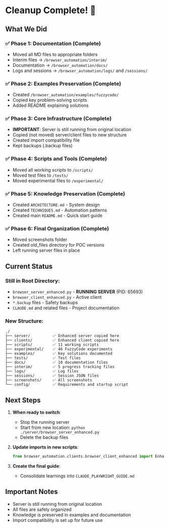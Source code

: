 # Cleanup Complete! 🎉

## What We Did

### ✅ Phase 1: Documentation (Complete)
- Moved all MD files to appropriate folders
- Interim files → `/browser_automation/interim/`
- Documentation → `/browser_automation/docs/`
- Logs and sessions → `/browser_automation/logs/` and `/sessions/`

### ✅ Phase 2: Examples Preservation (Complete)
- Created `/browser_automation/examples/fuzzycode/`
- Copied key problem-solving scripts
- Added README explaining solutions

### ✅ Phase 3: Core Infrastructure (Complete)
- **IMPORTANT**: Server is still running from original location
- Copied (not moved) server/client files to new structure
- Created import compatibility file
- Kept backups (.backup files)

### ✅ Phase 4: Scripts and Tools (Complete)
- Moved all working scripts to `/scripts/`
- Moved test files to `/tests/`
- Moved experimental files to `/experimental/`

### ✅ Phase 5: Knowledge Preservation (Complete)
- Created `ARCHITECTURE.md` - System design
- Created `TECHNIQUES.md` - Automation patterns
- Created main `README.md` - Quick start guide

### ✅ Phase 6: Final Organization (Complete)
- Moved screenshots folder
- Created old_files directory for POC versions
- Left running server files in place

## Current Status

### Still in Root Directory:
- `browser_server_enhanced.py` - **RUNNING SERVER** (PID: 65693)
- `browser_client_enhanced.py` - Active client
- `*.backup` files - Safety backups
- `CLAUDE.md` and related files - Project documentation

### New Structure:
```
./
├── server/          ✅ Enhanced server copied here
├── clients/         ✅ Enhanced client copied here
├── scripts/         ✅ 11 working scripts
├── experimental/    ✅ 46 FuzzyCode experiments
├── examples/        ✅ Key solutions documented
├── tests/           ✅ Test files
├── docs/            ✅ 10 documentation files
├── interim/         ✅ 5 progress tracking files
├── logs/            ✅ Log files
├── sessions/        ✅ Session JSON files
├── screenshots/     ✅ All screenshots
└── config/          ✅ Requirements and startup script
```

## Next Steps

1. **When ready to switch**: 
   - Stop the running server
   - Start from new location: `python ./server/browser_server_enhanced.py`
   - Delete the backup files

2. **Update imports in new scripts**:
   ```python
   from browser_automation.clients.browser_client_enhanced import EnhancedBrowserClient
   ```

3. **Create the final guide**:
   - Consolidate learnings into `CLAUDE_PLAYWRIGHT_GUIDE.md`

## Important Notes

- Server is still running from original location
- All files are safely organized
- Knowledge is preserved in examples and documentation
- Import compatibility is set up for future use